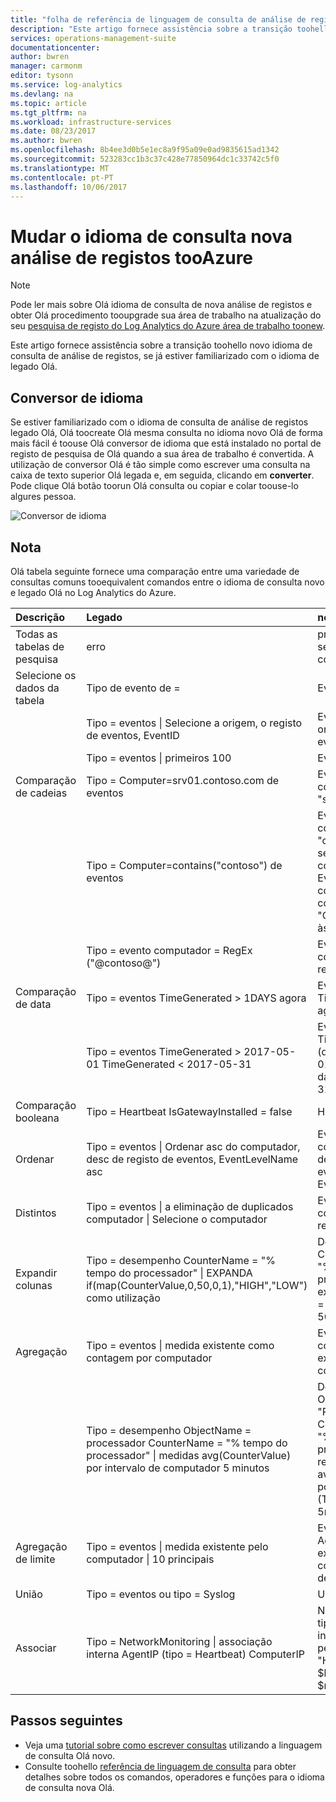 ```yaml
---
title: "folha de referência de linguagem de consulta de análise de registos de aaaAzure | Microsoft Docs"
description: "Este artigo fornece assistência sobre a transição toohello novo idioma de consulta de análise de registos, se já estiver familiarizado com o idioma de legado Olá."
services: operations-management-suite
documentationcenter: 
author: bwren
manager: carmonm
editor: tysonn
ms.service: log-analytics
ms.devlang: na
ms.topic: article
ms.tgt_pltfrm: na
ms.workload: infrastructure-services
ms.date: 08/23/2017
ms.author: bwren
ms.openlocfilehash: 8b4ee3d0b5e1ec8a9f95a09e0ad9835615ad1342
ms.sourcegitcommit: 523283cc1b3c37c428e77850964dc1c33742c5f0
ms.translationtype: MT
ms.contentlocale: pt-PT
ms.lasthandoff: 10/06/2017
---
```

# <a name="transitioning-tooazure-log-analytics-new-query-language"></a>Mudar o idioma de consulta nova análise de registos tooAzure

> [!NOTE]
> Pode ler mais sobre Olá idioma de consulta de nova análise de registos e obter Olá procedimento tooupgrade sua área de trabalho na atualização do seu [pesquisa de registo do Log Analytics do Azure área de trabalho toonew](log-analytics-log-search-upgrade.md).

Este artigo fornece assistência sobre a transição toohello novo idioma de consulta de análise de registos, se já estiver familiarizado com o idioma de legado Olá.

## <a name="language-converter"></a>Conversor de idioma

Se estiver familiarizado com o idioma de consulta de análise de registos legado Olá, Olá toocreate Olá mesma consulta no idioma novo Olá de forma mais fácil é toouse Olá conversor de idioma que está instalado no portal de registo de pesquisa de Olá quando a sua área de trabalho é convertida.  A utilização de conversor Olá é tão simple como escrever uma consulta na caixa de texto superior Olá legada e, em seguida, clicando em **converter**.  Pode clique Olá botão toorun Olá consulta ou copiar e colar toouse-lo algures pessoa.

![Conversor de idioma](media/log-analytics-log-search-upgrade/language-converter.png)


## <a name="cheat-sheet"></a>Nota

Olá tabela seguinte fornece uma comparação entre uma variedade de consultas comuns tooequivalent comandos entre o idioma de consulta novo e legado Olá no Log Analytics do Azure.

| Descrição | Legado | novo |
|:--|:--|:--|
| Todas as tabelas de pesquisa      | erro | procurar "error" (não sensível confidencial) |
| Selecione os dados da tabela | Tipo de evento de = |  Evento |
|                        | Tipo = eventos &#124; Selecione a origem, o registo de eventos, EventID | Evento &#124; EventID de origem, o registo de eventos, do projeto |
|                        | Tipo = eventos &#124; primeiros 100 | Evento &#124; tirar 100 |
| Comparação de cadeias      | Tipo = Computer=srv01.contoso.com de eventos   | Evento &#124; onde computador = = "srv01.contoso.com" |
|                        | Tipo = Computer=contains("contoso") de eventos | Evento &#124; em que o computador contém "contoso" (não sensível confidencial)<br>Evento &#124; onde computador contains_cs "Contoso" (sensível às maiúsculas e) |
|                        | Tipo = evento computador = RegEx ("@contoso@")  | Evento &#124; em que o computador com regex ". *contoso*" |
| Comparação de data        | Tipo = eventos TimeGenerated > 1DAYS agora | Evento &#124; onde TimeGenerated > ago(1d) |
|                        | Tipo = eventos TimeGenerated > 2017-05-01 TimeGenerated < 2017-05-31 | Evento &#124; onde TimeGenerated entre (datetime(2017-05-01).. datetime(2017-05-31)) |
| Comparação booleana     | Tipo = Heartbeat IsGatewayInstalled = false  | Heartbeat | onde IsGatewayInstalled = = false |
| Ordenar                   | Tipo = eventos &#124; Ordenar asc do computador, desc de registo de eventos, EventLevelName asc | Evento \| Ordenar por computador asc, desc de registo de eventos, EventLevelName asc |
| Distintos               | Tipo = eventos &#124; a eliminação de duplicados computador \| Selecione o computador | Evento &#124; Resumir por computador, o registo de eventos |
| Expandir colunas         | Tipo = desempenho CounterName = "% tempo do processador" &#124; EXPANDA if(map(CounterValue,0,50,0,1),"HIGH","LOW") como utilização | Desempenho &#124; onde CounterName = = "% tempo do processador" \| expandir a utilização = iff (CounterValue > 50, "Alta", "Baixa") |
| Agregação            | Tipo = eventos &#124; medida existente como contagem por computador | Evento &#124; resumir contagem = existente pelo computador |
|                                | Tipo = desempenho ObjectName = processador CounterName = "% tempo do processador" &#124; medidas avg(CounterValue) por intervalo de computador 5 minutos | Desempenho &#124; onde ObjectName = = "Processador" e CounterName = = "% tempo do processador" &#124; resumir avg(CounterValue) por computador, bin (TimeGenerated, 5min) |
| Agregação de limite | Tipo = eventos &#124; medida existente pelo computador &#124; 10 principais | Evento &#124; resumir AggregatedValue = existente pelo computador &#124; limite de 10 |
| União                  | Tipo = eventos ou tipo = Syslog | União evento Syslog |
| Associar                   | Tipo = NetworkMonitoring &#124; associação interna AgentIP (tipo = Heartbeat) ComputerIP | NetworkMonitoring &#124; tipo de associação = interna (tipo de pesquisa = = "Heartbeat") no $left. AgentIP = = $right.ComputerIP |



## <a name="next-steps"></a>Passos seguintes
- Veja uma [tutorial sobre como escrever consultas](https://go.microsoft.com/fwlink/?linkid=856078) utilizando a linguagem de consulta Olá novo.
- Consulte toohello [referência de linguagem de consulta](https://go.microsoft.com/fwlink/?linkid=856079) para obter detalhes sobre todos os comandos, operadores e funções para o idioma de consulta nova Olá.  
